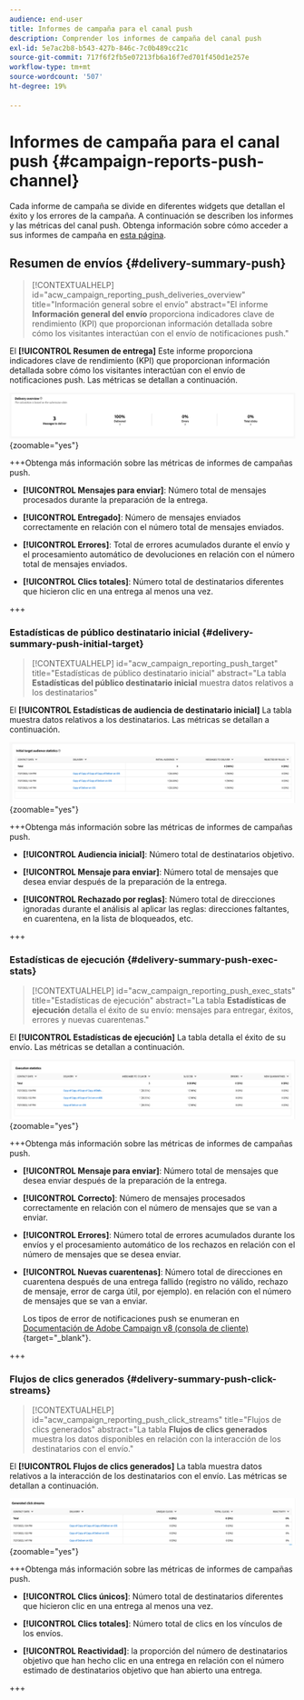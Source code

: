 ```yaml
---
audience: end-user
title: Informes de campaña para el canal push
description: Comprender los informes de campaña del canal push
exl-id: 5e7ac2b8-b543-427b-846c-7c0b489cc21c
source-git-commit: 717f6f2fb5e07213fb6a16f7ed701f450d1e257e
workflow-type: tm+mt
source-wordcount: '507'
ht-degree: 19%

---
```


# Informes de campaña para el canal push {#campaign-reports-push-channel}

Cada informe de campaña se divide en diferentes widgets que detallan el éxito y los errores de la campaña. A continuación se describen los informes y las métricas del canal push. Obtenga información sobre cómo acceder a sus informes de campaña en [esta página](campaign-reports.md).

## Resumen de envíos {#delivery-summary-push}

>[!CONTEXTUALHELP]
>id="acw_campaign_reporting_push_deliveries_overview"
>title="Información general sobre el envío"
>abstract="El informe **Información general del envío** proporciona indicadores clave de rendimiento (KPI) que proporcionan información detallada sobre cómo los visitantes interactúan con el envío de notificaciones push."

El **[!UICONTROL Resumen de entrega]** Este informe proporciona indicadores clave de rendimiento (KPI) que proporcionan información detallada sobre cómo los visitantes interactúan con el envío de notificaciones push. Las métricas se detallan a continuación.

![](assets/campaign-reporting-push-summary.png){zoomable=&quot;yes&quot;}


+++Obtenga más información sobre las métricas de informes de campañas push.

* **[!UICONTROL Mensajes para enviar]**: Número total de mensajes procesados durante la preparación de la entrega.

* **[!UICONTROL Entregado]**: Número de mensajes enviados correctamente en relación con el número total de mensajes enviados.

* **[!UICONTROL Errores]**: Total de errores acumulados durante el envío y el procesamiento automático de devoluciones en relación con el número total de mensajes enviados.

* **[!UICONTROL Clics totales]**: Número total de destinatarios diferentes que hicieron clic en una entrega al menos una vez.

+++

### Estadísticas de público destinatario inicial {#delivery-summary-push-initial-target}


>[!CONTEXTUALHELP]
>id="acw_campaign_reporting_push_target"
>title="Estadísticas de público destinatario inicial"
>abstract="La tabla **Estadísticas del público destinatario inicial** muestra datos relativos a los destinatarios"

El **[!UICONTROL Estadísticas de audiencia de destinatario inicial]** La tabla muestra datos relativos a los destinatarios. Las métricas se detallan a continuación.

![](assets/campaign-reporting-push-target.png){zoomable=&quot;yes&quot;}


+++Obtenga más información sobre las métricas de informes de campañas push.

* **[!UICONTROL Audiencia inicial]**: Número total de destinatarios objetivo.

* **[!UICONTROL Mensaje para enviar]**: Número total de mensajes que desea enviar después de la preparación de la entrega.

* **[!UICONTROL Rechazado por reglas]**: Número total de direcciones ignoradas durante el análisis al aplicar las reglas: direcciones faltantes, en cuarentena, en la lista de bloqueados, etc.

+++

### Estadísticas de ejecución {#delivery-summary-push-exec-stats}

>[!CONTEXTUALHELP]
>id="acw_campaign_reporting_push_exec_stats"
>title="Estadísticas de ejecución"
>abstract="La tabla **Estadísticas de ejecución** detalla el éxito de su envío: mensajes para entregar, éxitos, errores y nuevas cuarentenas."

El **[!UICONTROL Estadísticas de ejecución]** La tabla detalla el éxito de su envío. Las métricas se detallan a continuación.

![](assets/campaign-reporting-push-exec.png){zoomable=&quot;yes&quot;}

+++Obtenga más información sobre las métricas de informes de campañas push.

* **[!UICONTROL Mensaje para enviar]**: Número total de mensajes que desea enviar después de la preparación de la entrega.

* **[!UICONTROL Correcto]**: Número de mensajes procesados correctamente en relación con el número de mensajes que se van a enviar.

* **[!UICONTROL Errores]**: Número total de errores acumulados durante los envíos y el procesamiento automático de los rechazos en relación con el número de mensajes que se desea enviar.

* **[!UICONTROL Nuevas cuarentenas]**: Número total de direcciones en cuarentena después de una entrega fallido (registro no válido, rechazo de mensaje, error de carga útil, por ejemplo). en relación con el número de mensajes que se van a enviar.

  Los tipos de error de notificaciones push se enumeran en [Documentación de Adobe Campaign v8 (consola de cliente)](https://experienceleague.adobe.com/docs/campaign/campaign-v8/send/failures/delivery-failures.html#push-error-types){target="_blank"}.

+++

### Flujos de clics generados {#delivery-summary-push-click-streams}

>[!CONTEXTUALHELP]
>id="acw_campaign_reporting_push_click_streams"
>title="Flujos de clics generados"
>abstract="La tabla **Flujos de clics generados** muestra los datos disponibles en relación con la interacción de los destinatarios con el envío."

El **[!UICONTROL Flujos de clics generados]** La tabla muestra datos relativos a la interacción de los destinatarios con el envío. Las métricas se detallan a continuación.

![](assets/campaign-reporting-push-clicks.png){zoomable=&quot;yes&quot;}

+++Obtenga más información sobre las métricas de informes de campañas push.

* **[!UICONTROL Clics únicos]**: Número total de destinatarios diferentes que hicieron clic en una entrega al menos una vez.

* **[!UICONTROL Clics totales]**: Número total de clics en los vínculos de los envíos.

* **[!UICONTROL Reactividad]**: la proporción del número de destinatarios objetivo que han hecho clic en una entrega en relación con el número estimado de destinatarios objetivo que han abierto una entrega.

+++
